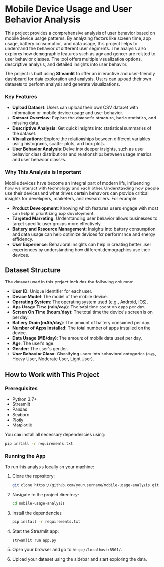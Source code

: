 # Mobile Device Usage and User Behavior Analysis

This project provides a comprehensive analysis of user behavior based on mobile device usage patterns. By analyzing factors like screen time, app usage, battery consumption, and data usage, this project helps to understand the behavior of different user segments. The analysis also explores how demographic features such as age and gender are related to user behavior classes. The tool offers multiple visualization options, descriptive analysis, and detailed insights into user behavior.

The project is built using **Streamlit** to offer an interactive and user-friendly dashboard for data exploration and analysis. Users can upload their own datasets to perform analysis and generate visualizations.

### Key Features
- **Upload Dataset**: Users can upload their own CSV dataset with information on mobile device usage and user behavior.
- **Dataset Overview**: Explore the dataset's structure, basic statistics, and missing data.
- **Descriptive Analysis**: Get quick insights into statistical summaries of the dataset.
- **Visualizations**: Explore the relationships between different variables using histograms, scatter plots, and box plots.
- **User Behavior Analysis**: Delve into deeper insights, such as user behavior class distributions and relationships between usage metrics and user behavior classes.

### Why This Analysis is Important
Mobile devices have become an integral part of modern life, influencing how we interact with technology and each other. Understanding how people use their devices and what drives certain behaviors can provide critical insights for developers, marketers, and researchers. For example:
- **Product Development**: Knowing which features users engage with most can help in prioritizing app development.
- **Targeted Marketing**: Understanding user behavior allows businesses to target specific user groups more effectively.
- **Battery and Resource Management**: Insights into battery consumption and data usage can help optimize devices for performance and energy efficiency.
- **User Experience**: Behavioral insights can help in creating better user experiences by understanding how different demographics use their devices.

## Dataset Structure

The dataset used in this project includes the following columns:
- **User ID**: Unique identifier for each user.
- **Device Model**: The model of the mobile device.
- **Operating System**: The operating system used (e.g., Android, iOS).
- **App Usage Time (min/day)**: The total time spent on apps per day.
- **Screen On Time (hours/day)**: The total time the device's screen is on per day.
- **Battery Drain (mAh/day)**: The amount of battery consumed per day.
- **Number of Apps Installed**: The total number of apps installed on the device.
- **Data Usage (MB/day)**: The amount of mobile data used per day.
- **Age**: The user's age.
- **Gender**: The user's gender.
- **User Behavior Class**: Classifying users into behavioral categories (e.g., Heavy User, Moderate User, Light User).

## How to Work with This Project

### Prerequisites
- Python 3.7+
- Streamlit
- Pandas
- Seaborn
- Plotly
- Matplotlib

You can install all necessary dependencies using:

```bash
pip install -r requirements.txt
```

### Running the App

To run this analysis locally on your machine:

1. Clone the repository:
   ```bash
   git clone https://github.com/yourusername/mobile-usage-analysis.git
   ```
2. Navigate to the project directory:
   ```bash
   cd mobile-usage-analysis
   ```
3. Install the dependencies:
   ```bash
   pip install -r requirements.txt
   ```
4. Start the Streamlit app:
   ```bash
   streamlit run app.py
   ```

5. Open your browser and go to `http://localhost:8501/`.

6. Upload your dataset using the sidebar and start exploring the data.

